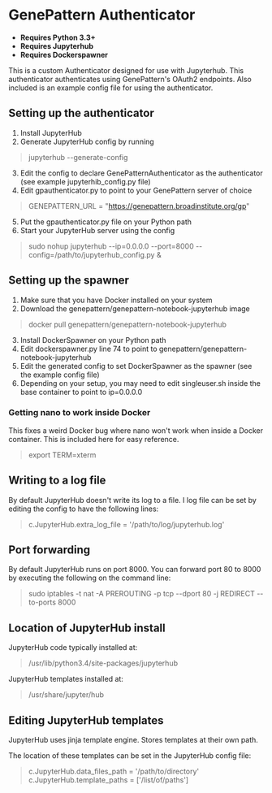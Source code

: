 GenePattern Authenticator
===================

* **Requires Python 3.3+**
* **Requires Jupyterhub**
* **Requires Dockerspawner**

This is a custom Authenticator designed for use with Jupyterhub. This authenticator 
authenticates using GenePattern's OAuth2 endpoints. Also included is an example config 
file for using the authenticator.

## Setting up the authenticator

1. Install JupyterHub
2. Generate JupyterHub config by running
> jupyterhub --generate-config

3. Edit the config to declare GenePatternAuthenticator as the authenticator 
(see example jupyterhib_config.py file)
4. Edit gpauthenticator.py to point to your GenePattern server of choice
> GENEPATTERN_URL = "https://genepattern.broadinstitute.org/gp"
5. Put the gpauthenticator.py file on your Python path
6. Start your JupyterHub server using the config
> sudo nohup jupyterhub --ip=0.0.0.0 --port=8000 --config=/path/to/jupyterhub_config.py &

## Setting up the spawner

1. Make sure that you have Docker installed on your system
2. Download the genepattern/genepattern-notebook-jupyterhub image
> docker pull genepattern/genepattern-notebook-jupyterhub

3. Install DockerSpawner on your Python path
4. Edit dockerspawner.py line 74 to point to genepattern/genepattern-notebook-jupyterhub
5. Edit the generated config to set DockerSpawner as the spawner
(see the example config file)
6. Depending on your setup, you may need to edit singleuser.sh inside the base container 
to point to ip=0.0.0.0 

### Getting nano to work inside Docker

This fixes a weird Docker bug where nano won't work when inside a Docker container. 
This is included here for easy reference.

> export TERM=xterm

## Writing to a log file

By default JupyterHub doesn't write its log to a file. I log file can be set by editing 
the config to have the following lines:

> c.JupyterHub.extra_log_file = '/path/to/log/jupyterhub.log'

## Port forwarding

By default JupyterHub runs on port 8000. You can forward port 80 to 8000 by executing the 
following on the command line:

> sudo iptables -t nat -A PREROUTING -p tcp --dport 80 -j REDIRECT --to-ports 8000

## Location of JupyterHub install

JupyterHub code typically installed at:

> /usr/lib/python3.4/site-packages/jupyterhub

JupyterHub templates installed at:

> /usr/share/jupyter/hub

## Editing JupyterHub templates

JupyterHub uses jinja template engine. Stores templates at their own path.

The location of these templates can be set in the JupyterHub config file:

> c.JupyterHub.data_files_path = '/path/to/directory'
> c.JupyterHub.template_paths = ['/list/of/paths']